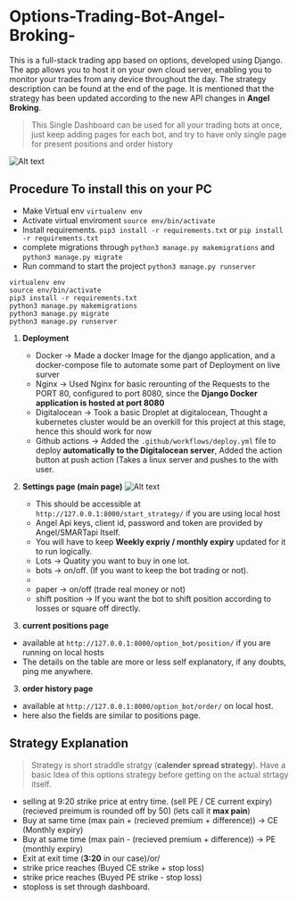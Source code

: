 # Options-Trading-Bot-Angel-Broking-


This is a full-stack trading app based on options, developed using Django. The app allows you to host it on your own cloud server, enabling you to monitor your trades from any device throughout the day. The strategy description can be found at the end of the page.
It is mentioned that the strategy has been updated according to the new API changes in **Angel Broking**.


>This Single Dashboard can be used for all your trading bots at once, just keep adding pages for each bot, and try to have only single page for present positions and order history

![Alt text](https://github.com/sudhanshu8833/Options_Bot_Angel.git/blob/master/screenshots/login.png)


## Procedure To install this on your PC


 - Make Virtual env `virtualenv env`
 - Activate virtual enviroment `source env/bin/activate`
 - Install requirements. `pip3 install -r requirements.txt` or `pip install -r requirements.txt`
 - complete migrations through `python3 manage.py makemigrations` and `python3 manage.py migrate`
 - Run command to start the project `python3 manage.py runserver`



```
virtualenv env
source env/bin/activate
pip3 install -r requirements.txt
python3 manage.py makemigrations
python3 manage.py migrate
python3 manage.py runserver
```




1. **Deployment**
   - Docker -> Made a docker Image for the django application, and a docker-compose file to automate some part of Deployment on live surver
   - Nginx -> Used Nginx for basic rerounting of the Requests to the PORT 80, configured to port 8080, since the **Django Docker application is hosted at port 8080**
   - Digitalocean -> Took a basic Droplet at digitalocean, Thought a kubernetes cluster would be an overkill for this project at this stage, hence this should work for now
   - Github actions -> Added the `.github/workflows/deploy.yml` file to deploy **automatically to the Digitalocean server**, Added the action button at push action (Takes a linux server and pushes to the <ip-address> with <specified> user.
     


1. **Settings page (main page)**
   ![Alt text](https://github.com/sudhanshu8833/Options_Bot_Angel.git/blob/master/screenshots/dashboard.png)
   - This should be accessible at `http://127.0.0.1:8000/start_strategy/` if you are using local host
   - Angel Api keys, client id, password and token are provided by Angel/SMARTapi Itself.
   - You will have to keep **Weekly expriy / monthly expiry** updated for it to run logically.
   - Lots -> Quatity you want to buy in one lot.
   - bots -> on/off. (If you want to keep the bot trading or not).
   - 
   - paper -> on/off (trade real money or not)
   - shift position -> If you want the bot to shift position according to losses or square off directly.


2. **current positions page**

  - available at `http://127.0.0.1:8000/option_bot/position/` if you are running on local hosts
  - The details on the table are more or less self explanatory, if any doubts, ping me anywhere.



3. **order history page**

  - available at `http://127.0.0.1:8000/option_bot/order/` on local host.
  - here also the fields are similar to positions page.






## Strategy Explanation

>Strategy is short straddle stratgy (**calender spread strategy**). Have a basic Idea of this options strategy before getting on the actual strtagy itself.


- selling at 9:20 strike price at entry time. (sell PE / CE current expiry) (recieved preimum is rounded off by 50) (lets call it **max pain**)
- Buy at same time (max pain + (recieved premium + difference)) → CE (Monthly expiry)
- Buy at same time (max pain - (recieved premium + difference)) → PE (monthly expiry)
- Exit at exit time (**3:20** in our case)/or/
- strike price reaches (Buyed CE strike + stop loss)
- strike price reaches (Buyed PE strike - stop loss)
- stoploss is set through dashboard.


